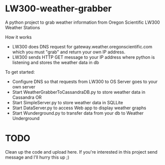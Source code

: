 # LW300-weather-grabber
A python project to grab weather information from Oregon Scientific LW300 Weather Stations

How it works

- LW300 does DNS request for gateway.weather.oregonscientific.com which you must "grab" and return your own IP address. 
- LW300 sends HTTP GET message to your IP address where python is listening and stores the weather data in db


To get started:
- Configure DNS so that requests from LW300 to OS Server goes to your own server
- Start WeatherGrabberToCassandraDB.py to store weather data in Cassandra OR
- Start SimpleServer.py to store weather data in SQLLite
- Start DataServer.py to access Web app to display weather graphs
- Start Wunderground.py to transfer data from your db to Weather Underground


# TODO  
 Clean up the code and upload here. If you're interested in this project send message and I'll hurry this up ;)
 
